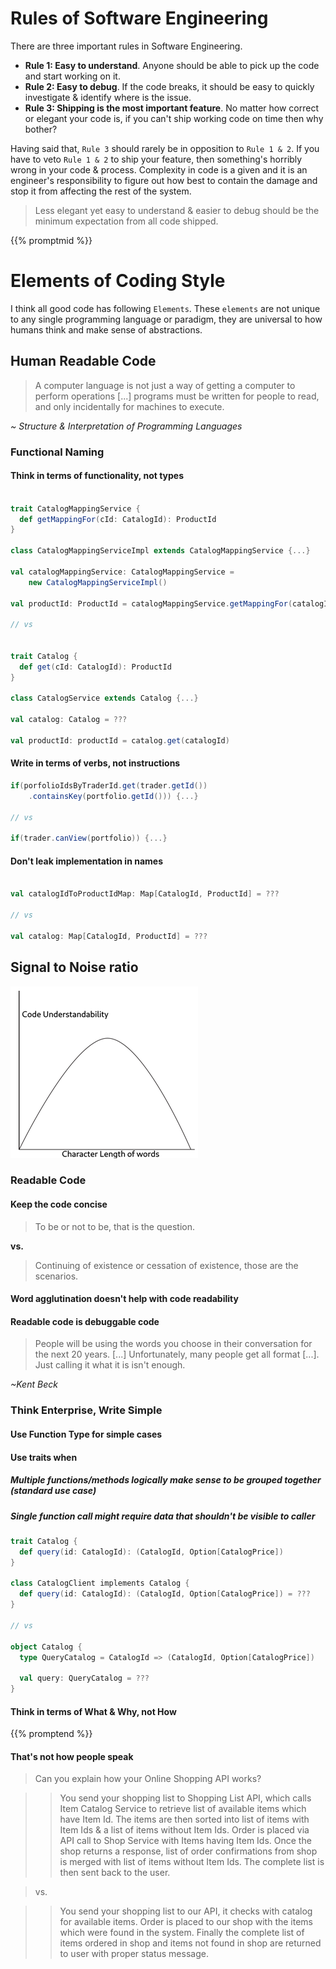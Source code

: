 <!--
.. title: Elements of Coding Style
.. slug: elements-of-coding-style
.. date: 2019-09-15 11:04:43 UTC+02:00
.. tags: programming, musings, software engineering, enterprise software development
.. category: 
.. link: 
.. description: Enterprise Software Development is known to be verbose and very formal. Everyone has come to accept this style as (un)necessary evil. However there really isn't any reason for this to be the case. In this post, I list some basic principles, that if followed even in enterprise, can simplify and lead to a simple style that is easier to work with and thus improve reliability & throughput of code.
.. type: text
-->

# Rules of Software Engineering
There are three important rules in Software Engineering.

* **Rule 1: Easy to understand**. Anyone should be able to pick up the code and start working on it.
* **Rule 2: Easy to debug**. If the code breaks, it should be easy to quickly investigate & identify where is the issue.
* **Rule 3: Shipping is the most important feature**. No matter how correct or elegant your code is, if you can't ship working code on time then why bother?


Having said that, `Rule 3` should rarely be in opposition to `Rule 1 & 2`. If you have to veto `Rule 1 & 2` to ship your feature, then something's horribly wrong in your code & process. Complexity in code is a given and it is an engineer's responsibility to figure out how best to contain the damage and stop it from affecting the rest of the system.

> Less elegant yet easy to understand & easier to debug should be the minimum expectation from all code shipped.

{{% promptmid %}}

# Elements of Coding Style

I think all good code has following `Elements`. These `elements` are not unique to any single programming language or paradigm, they are universal to how humans think and make sense of abstractions.

## Human Readable Code

> A computer language is not just a way of getting a computer to perform operations [...] programs must be written for people to read, and only incidentally for machines to execute.

*~ Structure & Interpretation of Programming Languages*

### Functional Naming

#### Think in terms of functionality, not types

```scala

trait CatalogMappingService {
  def getMappingFor(cId: CatalogId): ProductId
}

class CatalogMappingServiceImpl extends CatalogMappingService {...}

val catalogMappingService: CatalogMappingService =
    new CatalogMappingServiceImpl()

val productId: ProductId = catalogMappingService.getMappingFor(catalogId)

// vs


trait Catalog {
  def get(cId: CatalogId): ProductId
}

class CatalogService extends Catalog {...}

val catalog: Catalog = ???

val productId: productId = catalog.get(catalogId)
```

#### Write in terms of verbs, not instructions

```scala
if(porfolioIdsByTraderId.get(trader.getId())
    .containsKey(portfolio.getId())) {...}
    
// vs

if(trader.canView(portfolio)) {...}

```
#### Don't leak implementation in names

```scala

val catalogIdToProductIdMap: Map[CatalogId, ProductId] = ???

// vs

val catalog: Map[CatalogId, ProductId] = ???
```
## Signal to Noise ratio

![Signal to Noise Ratio: Word Length vs. Understandability of Code](/images/snr.png)

### Readable Code

#### Keep the code concise

> To be or not to be, that is the question.

**vs.**

> Continuing of existence or cessation of existence, those are the scenarios.


#### Word agglutination doesn't help with code readability

#### Readable code is debuggable code

> People will be using the words you choose in their conversation for the next 20 years. [...] Unfortunately, many people get all format [...]. Just calling it what it is isn't enough.

*~Kent Beck*


### Think Enterprise, Write Simple

#### Use Function Type for simple cases

#### Use traits when

##### Multiple functions/methods logically make sense to be grouped together (standard use case)

##### Single function call might require data that shouldn't be visible to caller

```scala
trait Catalog {
  def query(id: CatalogId): (CatalogId, Option[CatalogPrice])
}

class CatalogClient implements Catalog {
  def query(id: CatalogId): (CatalogId, Option[CatalogPrice]) = ???
}

// vs

object Catalog {
  type QueryCatalog = CatalogId => (CatalogId, Option[CatalogPrice])
  
  val query: QueryCatalog = ???
}

```

#### Think in terms of What & Why, not How

{{% promptend %}}

#### That's not how people speak

> Can you explain how your Online Shopping API works?

>> You send your shopping list to Shopping List API, which calls Item Catalog Service to retrieve list of available items which have Item Id. The items are then sorted into list of items with Item Ids & a list of items without Item Ids. Order is placed via API call to Shop Service with Items having Item Ids. Once the shop returns a response, list of order confirmations from shop is merged with list of items without Item Ids. The complete list is then sent back to the user.

> vs.

>> You send your shopping list to our API, it checks with catalog for available items. Order is placed to our shop with the items which were found in the system. Finally the complete list of items ordered in shop and items not found in shop are returned to user with proper status message.

